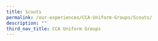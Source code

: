 ```yaml
---
title: Scouts
permalink: /our-experiences/CCA-Uniform-Groups/Scouts/
description: ""
third_nav_title: CCA Uniform Groups
---
```

